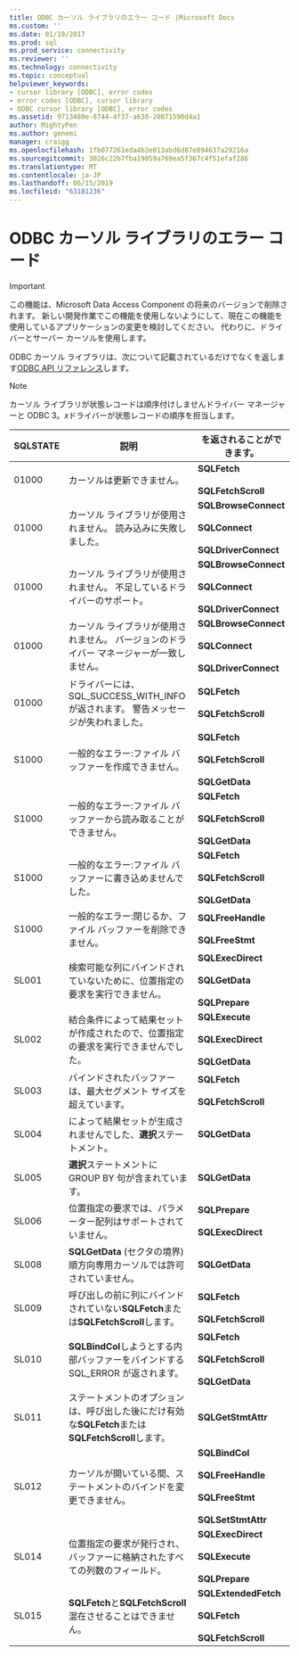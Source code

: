 ```yaml
---
title: ODBC カーソル ライブラリのエラー コード |Microsoft Docs
ms.custom: ''
ms.date: 01/19/2017
ms.prod: sql
ms.prod_service: connectivity
ms.reviewer: ''
ms.technology: connectivity
ms.topic: conceptual
helpviewer_keywords:
- cursor library [ODBC], error codes
- error codes [ODBC], cursor library
- ODBC cursor library [ODBC], error codes
ms.assetid: 9713480e-8744-4f37-a630-20871590d4a1
author: MightyPen
ms.author: genemi
manager: craigg
ms.openlocfilehash: 1fb077261eda4b2e013abd6d87e894637a29216a
ms.sourcegitcommit: 3026c22b7fba19059a769ea5f367c4f51efaf286
ms.translationtype: MT
ms.contentlocale: ja-JP
ms.lasthandoff: 06/15/2019
ms.locfileid: "63181236"
---
```

# <a name="odbc-cursor-library-error-codes"></a>ODBC カーソル ライブラリのエラー コード
> [!IMPORTANT]  
>  この機能は、Microsoft Data Access Component の将来のバージョンで削除されます。 新しい開発作業でこの機能を使用しないようにして、現在この機能を使用しているアプリケーションの変更を検討してください。 代わりに、ドライバーとサーバー カーソルを使用します。  
  
 ODBC カーソル ライブラリは、次について記載されているだけでなくを返します[ODBC API リファレンス](../../../odbc/reference/syntax/odbc-api-reference.md)します。  
  
> [!NOTE]  
>  カーソル ライブラリが状態レコードは順序付けしませんドライバー マネージャーと ODBC 3。*x*ドライバーが状態レコードの順序を担当します。  
  
|SQLSTATE|説明|を返されることができます。|  
|--------------|-----------------|--------------------------|  
|01000|カーソルは更新できません。|**SQLFetch**<br /><br /> **SQLFetchScroll**|  
|01000|カーソル ライブラリが使用されません。 読み込みに失敗しました。|**SQLBrowseConnect**<br /><br /> **SQLConnect**<br /><br /> **SQLDriverConnect**|  
|01000|カーソル ライブラリが使用されません。 不足しているドライバーのサポート。|**SQLBrowseConnect**<br /><br /> **SQLConnect**<br /><br /> **SQLDriverConnect**|  
|01000|カーソル ライブラリが使用されません。 バージョンのドライバー マネージャーが一致しません。|**SQLBrowseConnect**<br /><br /> **SQLConnect**<br /><br /> **SQLDriverConnect**|  
|01000|ドライバーには、SQL_SUCCESS_WITH_INFO が返されます。 警告メッセージが失われました。|**SQLFetch**<br /><br /> **SQLFetchScroll**|  
|S1000|一般的なエラー:ファイル バッファーを作成できません。|**SQLFetch**<br /><br /> **SQLFetchScroll**<br /><br /> **SQLGetData**|  
|S1000|一般的なエラー:ファイル バッファーから読み取ることができません。|**SQLFetch**<br /><br /> **SQLFetchScroll**<br /><br /> **SQLGetData**|  
|S1000|一般的なエラー:ファイル バッファーに書き込めませんでした。|**SQLFetch**<br /><br /> **SQLFetchScroll**<br /><br /> **SQLGetData**|  
|S1000|一般的なエラー:閉じるか、ファイル バッファーを削除できません。|**SQLFreeHandle**<br /><br /> **SQLFreeStmt**|  
|SL001|検索可能な列にバインドされていないために、位置指定の要求を実行できません。|**SQLExecDirect**<br /><br /> **SQLGetData**<br /><br /> **SQLPrepare**|  
|SL002|結合条件によって結果セットが作成されたので、位置指定の要求を実行できませんでした。|**SQLExecute**<br /><br /> **SQLExecDirect**<br /><br /> **SQLGetData**|  
|SL003|バインドされたバッファーは、最大セグメント サイズを超えています。|**SQLFetch**<br /><br /> **SQLFetchScroll**|  
|SL004|によって結果セットが生成されませんでした、**選択**ステートメント。|**SQLGetData**|  
|SL005|**選択**ステートメントに GROUP BY 句が含まれています。|**SQLGetData**|  
|SL006|位置指定の要求では、パラメーター配列はサポートされていません。|**SQLPrepare**<br /><br /> **SQLExecDirect**|  
|SL008|**SQLGetData** (セクタの境界) 順方向専用カーソルでは許可されていません。|**SQLGetData**|  
|SL009|呼び出しの前に列にバインドされていない**SQLFetch**または**SQLFetchScroll**します。|**SQLFetch**<br /><br /> **SQLFetchScroll**|  
|SL010|**SQLBindCol**しようとする内部バッファーをバインドする SQL_ERROR が返されます。|**SQLFetch**<br /><br /> **SQLFetchScroll**<br /><br /> **SQLGetData**|  
|SL011|ステートメントのオプションは、呼び出した後にだけ有効な**SQLFetch**または**SQLFetchScroll**します。|**SQLGetStmtAttr**|  
|SL012|カーソルが開いている間、ステートメントのバインドを変更できません。|**SQLBindCol**<br /><br /> **SQLFreeHandle**<br /><br /> **SQLFreeStmt**<br /><br /> **SQLSetStmtAttr**|  
|SL014|位置指定の要求が発行され、バッファーに格納されたすべての列数のフィールド。|**SQLExecDirect**<br /><br /> **SQLExecute**<br /><br /> **SQLPrepare**|  
|SL015|**SQLFetch**と**SQLFetchScroll**混在させることはできません。|**SQLExtendedFetch**<br /><br /> **SQLFetch**<br /><br /> **SQLFetchScroll**|
